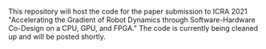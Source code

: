 This repository will host the code for the paper submission to ICRA 2021 "Accelerating the Gradient of Robot Dynamics through Software-Hardware Co-Design on a CPU, GPU, and FPGA." The code is currently being cleaned up and will be posted shortly.
